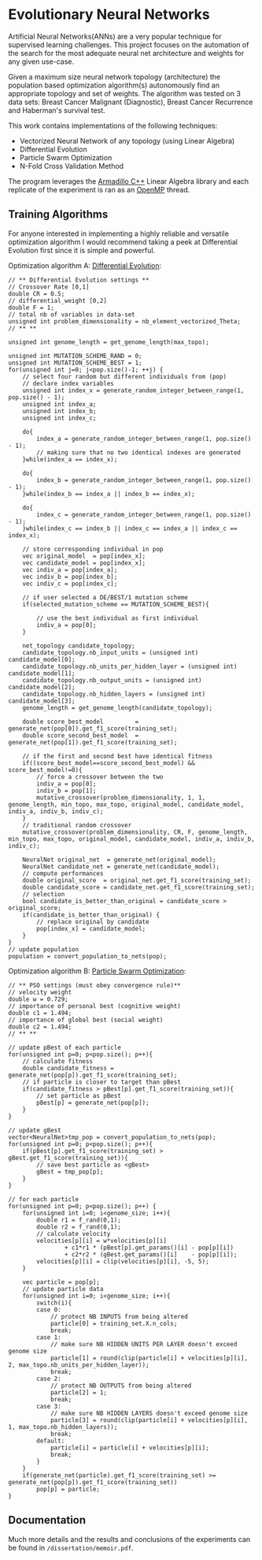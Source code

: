 # Evolutionary Neural Networks

Artificial Neural Networks(ANNs) are a very popular technique for supervised learning challenges. This project focuses on the automation of the search for the most adequate neural net architecture and weights for any given use-case. 

Given a maximum size neural network topology (architecture) the population based optimization algorithm(s) autonomously find an appropriate topology and set of weights. The algorithm was tested on 3 data sets: Breast Cancer Malignant (Diagnostic), Breast Cancer Recurrence and Haberman's survival test.

This work contains implementations of the following techniques:
 - Vectorized Neural Network of any topology (using Linear Algebra)
 - Differential Evolution
 - Particle Swarm Optimization
 - N-Fold Cross Validation Method

The program leverages the [Armadillo C++](http://arma.sourceforge.net/) Linear Algebra library and each replicate of the experiment is ran as an [OpenMP](http://openmp.org/wp/) thread.

## Training Algorithms

For anyone interested in implementing a highly reliable and versatile optimization algorithm I would recommend taking a peek at Differential Evolution first since it is simple and powerful.

Optimization algorithm A: [Differential Evolution](https://en.wikipedia.org/wiki/Differential_evolution):

```
// ** Differential Evolution settings **
// Crossover Rate [0,1]
double CR = 0.5;
// differential_weight [0,2]
double F = 1;
// total nb of variables in data-set
unsigned int problem_dimensionality = nb_element_vectorized_Theta;    
// ** **

unsigned int genome_length = get_genome_length(max_topo);

unsigned int MUTATION_SCHEME_RAND = 0;
unsigned int MUTATION_SCHEME_BEST = 1;
for(unsigned int j=0; j<pop.size()-1; ++j) {
    // select four random but different individuals from (pop)
    // declare index variables
    unsigned int index_x = generate_random_integer_between_range(1, pop.size() - 1);
    unsigned int index_a;
    unsigned int index_b;
    unsigned int index_c;

    do{
        index_a = generate_random_integer_between_range(1, pop.size() - 1);
        // making sure that no two identical indexes are generated
    }while(index_a == index_x);

    do{
        index_b = generate_random_integer_between_range(1, pop.size() - 1);
    }while(index_b == index_a || index_b == index_x);

    do{
        index_c = generate_random_integer_between_range(1, pop.size() - 1);
    }while(index_c == index_b || index_c == index_a || index_c == index_x);

    // store corresponding individual in pop
    vec original_model  = pop[index_x];
    vec candidate_model = pop[index_x];
    vec indiv_a = pop[index_a];
    vec indiv_b = pop[index_b];
    vec indiv_c = pop[index_c];

    // if user selected a DE/BEST/1 mutation scheme
    if(selected_mutation_scheme == MUTATION_SCHEME_BEST){

        // use the best individual as first individual
        indiv_a = pop[0];
    }

    net_topology candidate_topology;
    candidate_topology.nb_input_units = (unsigned int) candidate_model[0];
    candidate_topology.nb_units_per_hidden_layer = (unsigned int) candidate_model[1];
    candidate_topology.nb_output_units = (unsigned int) candidate_model[2];
    candidate_topology.nb_hidden_layers = (unsigned int) candidate_model[3];
    genome_length = get_genome_length(candidate_topology);

    double score_best_model         = generate_net(pop[0]).get_f1_score(training_set);
    double score_second_best_model  = generate_net(pop[1]).get_f1_score(training_set);

    // if the first and second best have identical fitness
    if((score_best_model==score_second_best_model) && score_best_model!=0){
        // force a crossover between the two
        indiv_a = pop[0];
        indiv_b = pop[1];
        mutative_crossover(problem_dimensionality, 1, 1, genome_length, min_topo, max_topo, original_model, candidate_model, indiv_a, indiv_b, indiv_c);
    }
    // traditional random crossover
    mutative_crossover(problem_dimensionality, CR, F, genome_length, min_topo, max_topo, original_model, candidate_model, indiv_a, indiv_b, indiv_c);

    NeuralNet original_net  = generate_net(original_model);
    NeuralNet candidate_net = generate_net(candidate_model);
    // compute performances
    double original_score  = original_net.get_f1_score(training_set);
    double candidate_score = candidate_net.get_f1_score(training_set);
    // selection
    bool candidate_is_better_than_original = candidate_score > original_score;
    if(candidate_is_better_than_original) {
        // replace original by candidate
        pop[index_x] = candidate_model;
    }
}
// update population
population = convert_population_to_nets(pop);
```



Optimization algorithm B: [Particle Swarm Optimization](https://en.wikipedia.org/wiki/Particle_swarm_optimization):

```
// ** PSO settings (must obey convergence rule)**
// velocity weight
double w = 0.729;
// importance of personal best (cognitive weight)
double c1 = 1.494;
// importance of global best (social weight)
double c2 = 1.494;
// ** **

// update pBest of each particle
for(unsigned int p=0; p<pop.size(); p++){
    // calculate fitness
    double candidate_fitness = generate_net(pop[p]).get_f1_score(training_set);
    // if particle is closer to target than pBest
    if(candidate_fitness > pBest[p].get_f1_score(training_set)){
        // set particle as pBest
        pBest[p] = generate_net(pop[p]);
    }
}

// update gBest
vector<NeuralNet>tmp_pop = convert_population_to_nets(pop);
for(unsigned int p=0; p<pop.size(); p++){
    if(pBest[p].get_f1_score(training_set) > gBest.get_f1_score(training_set)){
        // save best particle as <gBest>
        gBest = tmp_pop[p];
    }
}

// for each particle
for(unsigned int p=0; p<pop.size(); p++) {
    for(unsigned int i=0; i<genome_size; i++){
        double r1 = f_rand(0,1);
        double r2 = f_rand(0,1);
        // calculate velocity
        velocities[p][i] = w*velocities[p][i]
                + c1*r1 * (pBest[p].get_params()[i] - pop[p][i])
                + c2*r2 * (gBest.get_params()[i]    - pop[p][i]);
        velocities[p][i] = clip(velocities[p][i], -5, 5);
    }

    vec particle = pop[p];
    // update particle data
    for(unsigned int i=0; i<genome_size; i++){
        switch(i){
        case 0:
            // protect NB INPUTS from being altered
            particle[0] = training_set.X.n_cols;
            break;
        case 1:
            // make sure NB HIDDEN UNITS PER LAYER doesn't exceed genome size
            particle[1] = round(clip(particle[i] + velocities[p][i], 2, max_topo.nb_units_per_hidden_layer));
            break;
        case 2:
            // protect NB OUTPUTS from being altered
            particle[2] = 1;
            break;
        case 3:
            // make sure NB HIDDEN LAYERS doesn't exceed genome size
            particle[3] = round(clip(particle[i] + velocities[p][i], 1, max_topo.nb_hidden_layers));
            break;
        default:
            particle[i] = particle[i] + velocities[p][i];
            break;
        }
    }
    if(generate_net(particle).get_f1_score(training_set) >= generate_net(pop[p]).get_f1_score(training_set))
        pop[p] = particle;
}
```

## Documentation

Much more details and the results and conclusions of the experiments can be found in `/dissertation/memoir.pdf`.

